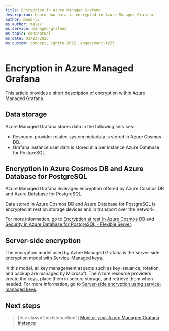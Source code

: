 ```yaml
---
title: Encryption in Azure Managed Grafana
description: Learn how data is encrypted in Azure Managed Grafana.
author: maud-lv
ms.author: malev
ms.service: managed-grafana
ms.topic: conceptual
ms.date: 03/23/2023
ms.custom: concept, ignite-2022, engagement-fy23
---
```


# Encryption in Azure Managed Grafana

This article provides a short description of encryption within Azure Managed Grafana.

## Data storage

 Azure Managed Grafana stores data in the following services:

- Resource-provider related system metadata is stored in Azure Cosmos DB.
- Grafana instance user data is stored in a per instance Azure Database for PostgreSQL.

## Encryption in Azure Cosmos DB and Azure Database for PostgreSQL

Azure Managed Grafana leverages encryption offered by Azure Cosmos DB and Azure Database for PostgreSQL.

Data stored in Azure Cosmos DB and Azure Database for PostgreSQL is encrypted at rest on storage devices and in transport over the network.

For more information, go to [Encryption at rest in Azure Cosmos DB](../cosmos-db/database-encryption-at-rest.md) and [Security in Azure Database for PostgreSQL - Flexible Server](../postgresql/flexible-server/concepts-security.md).

## Server-side encryption

The encryption model used by Azure Managed Grafana is the server-side encryption model with Service-Managed keys.

In this model, all key management aspects such as key issuance, rotation, and backup are managed by Microsoft. The Azure resource providers create the keys, place them in secure storage, and retrieve them when needed. For more information, go to [Server-side encryption using service-managed keys](../security/fundamentals/encryption-models.md#server-side-encryption-using-service-managed-keys).

## Next steps

> [!div class="nextstepaction"]
> [Monitor your Azure Managed Grafana instance](how-to-monitor-managed-grafana-workspace.md)